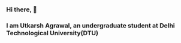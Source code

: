 ### Hi there, 👋

### I am Utkarsh Agrawal, an undergraduate student at Delhi Technological University(DTU)

<!--
**UtkarshAgrawalDTU/UtkarshAgrawalDTU** is a ✨ _special_ ✨ repository because its `README.md` (this file) appears on your GitHub profile.

- 🔭 I’m currently working on the assignments given by my professors.
- 🌱 I’m currently learning Redux and Firebase
- ⚡ I have worked on Django, React, Git, REST API's, MySQL, PostgreSQL, SQLite, etc.
- 😄 Check out my Web Based Projects : [What's In My Fridge?](https://tender-jennings-1f85ec.netlify.app/), [Betagram](https://betagram.herokuapp.com/), [Portfolio](https://utkarshagrawaldtu.github.io/)
- 📫 How to reach me: [LinkedIn](https://www.linkedin.com/in/utkarsh-agrawal-dtu/)

